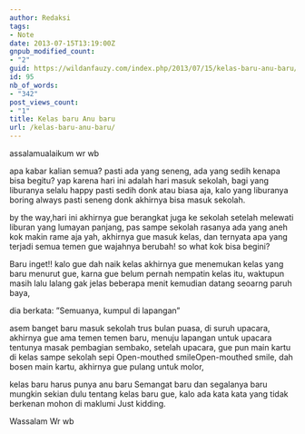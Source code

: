 ```yaml
---
author: Redaksi
tags:
- Note
date: 2013-07-15T13:19:00Z
gnpub_modified_count:
- "2"
guid: https://wildanfauzy.com/index.php/2013/07/15/kelas-baru-anu-baru/
id: 95
nb_of_words:
- "342"
post_views_count:
- "1"
title: Kelas baru Anu baru
url: /kelas-baru-anu-baru/
---
```

assalamualaikum wr wb

apa kabar kalian semua? pasti ada yang seneng, ada yang sedih kenapa bisa begitu? yap karena hari ini adalah hari masuk sekolah, bagi yang liburanya selalu happy pasti sedih donk atau biasa aja, kalo yang liburanya boring always pasti seneng donk akhirnya bisa masuk sekolah.

by the way,hari ini akhirnya gue berangkat juga ke sekolah setelah melewati liburan yang lumayan panjang, pas sampe sekolah rasanya ada yang aneh kok makin rame aja yah, akhirnya gue masuk kelas, dan ternyata apa yang terjadi semua temen gue wajahnya berubah! so what kok bisa begini?

Baru inget!! kalo gue dah naik kelas
akhirnya gue menemukan kelas yang baru menurut gue, karna gue belum pernah nempatin kelas itu, waktupun masih lalu lalang gak jelas beberapa menit kemudian datang seoarng paruh baya,

dia berkata: ”Semuanya, kumpul di lapangan”

asem banget baru masuk sekolah trus bulan puasa, di suruh upacara, akhirnya gue ama temen temen baru, menuju lapangan untuk upacara tentunya masak pembagian sembako,
setelah upacara, gue pun main kartu di kelas sampe sekolah sepi
Open-mouthed smileOpen-mouthed smile, dah bosen main kartu, akhirnya gue pulang untuk molor,

kelas baru harus punya anu baru
Semangat baru dan segalanya baru
mungkin sekian dulu tentang kelas baru gue, kalo ada kata kata yang tidak berkenan mohon di maklumi Just kidding.

Wassalam Wr wb
